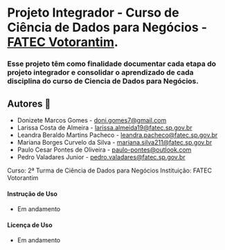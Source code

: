 # Projeto Integrador - Curso de Ciência de Dados para Negócios - [FATEC Votorantim](https://fatecvotorantim.cps.sp.gov.br).

### Esse projeto têm como finalidade documentar cada etapa do projeto integrador e consolidar o aprendizado de cada disciplina do curso de Ciencia de Dados para Negócios.

## Autores 🚀
* Donizete Marcos Gomes - doni.gomes7@gmail.com
* Larissa Costa de Almeira - larissa.almeida19@fatec.sp.gov.br
* Leandra Beraldo Martins Pacheco - leandra.pacheco@fatec.sp.gov.br
* Mariana Borges Curvelo da Silva - mariana.silva211@fatec.sp.gov.br
* Paulo Cesar Pontes de Oliveira - paulo-pontes@outlook.com
* Pedro Valadares Junior - pedro.valadares@fatec.sp.gov.br

Curso: 2ª Turma de Ciência de Dados para Negócios
Instituição: FATEC Votorantim

#### Instrução de Uso
 * Em andamento
#### Licença de Uso
* Em andamento

